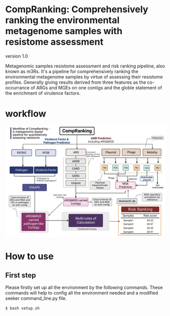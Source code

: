 # CompRanking: Comprehensively ranking the environmental metagenome samples with resistome assessment

version 1.0

Metagenomic samples resistome assessment and risk ranking pipeline, also known as m3Rs. It's a pipeline for comprehensively ranking the environmental metagenome samples by virtue of assessing their resistome profiles. Generally giving results derived from three features as the co-occurrance of ARGs and MGEs on one contigs and the globle statement of the enrichment of virulence factors.

# workflow
![图片](/image/CompRanking.png)

# How to use
## First step
Please firstly set up all the environment by the following commands. These commands will help to config all the environment needed and a modified seeker command_line.py file.
```sh
$ bash setup.sh
```
